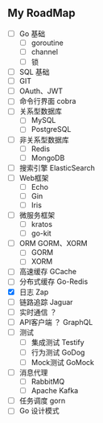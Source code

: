 ## My RoadMap

- [ ] Go 基础
  - [ ] goroutine
  - [ ] channel
  - [ ] 锁
- [ ] SQL 基础
- [ ] GIT
- [ ] OAuth、JWT
- [ ] 命令行界面 cobra
- [ ] 关系型数据库
  - [ ] MySQL
  - [ ] PostgreSQL
- [ ] 非关系型数据库
  - [ ] Redis
  - [ ] MongoDB
- [ ] 搜索引擎 ElasticSearch
- [ ] Web框架
  - [ ] Echo
  - [ ] Gin
  - [ ] Iris
- [ ] 微服务框架
  - [ ] kratos
  - [ ] go-kit
- [ ] ORM GORM、XORM
  - [ ] GORM
  - [ ] XORM
- [ ] 高速缓存 GCache
- [ ] 分布式缓存 Go-Redis
- [x] 日志 Zap
- [ ] 链路追踪 Jaguar
- [ ] 实时通信 ？
- [ ] API客户端 ？ GraphQL
- [ ] 测试
  - [ ] 集成测试 Testify
  - [ ] 行为测试 GoDog
  - [ ] Mock测试 GoMock
- [ ] 消息代理
  - [ ] RabbitMQ
  - [ ] Apache Kafka
- [ ] 任务调度 gorn
- [ ] Go 设计模式